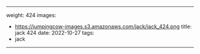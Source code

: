 
---
weight: 424
images:
- https://jumpingcow-images.s3.amazonaws.com/jack/jack_424.png
title: jack 424
date: 2022-10-27
tags:
- jack
---

